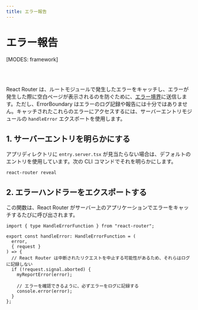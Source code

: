 ```yaml
---
title: エラー報告
---
```


# エラー報告

[MODES: framework]

<br/>
<br/>

React Router は、ルートモジュールで発生したエラーをキャッチし、エラーが発生した際に空白ページが表示されるのを防ぐために、[エラー境界](./error-boundary)に送信します。ただし、ErrorBoundary はエラーのログ記録や報告には十分ではありません。キャッチされたこれらのエラーにアクセスするには、サーバーエントリモジュールの `handleError` エクスポートを使用します。

## 1. サーバーエントリを明らかにする

アプリディレクトリに `entry.server.tsx` が見当たらない場合は、デフォルトのエントリを使用しています。次の CLI コマンドでそれを明らかにします。

```shellscript nonumber
react-router reveal
```

## 2. エラーハンドラーをエクスポートする

この関数は、React Router がサーバー上のアプリケーションでエラーをキャッチするたびに呼び出されます。

```tsx filename=entry.server.tsx
import { type HandleErrorFunction } from "react-router";

export const handleError: HandleErrorFunction = (
  error,
  { request }
) => {
  // React Router は中断されたリクエストを中止する可能性があるため、それらはログに記録しない
  if (!request.signal.aborted) {
    myReportError(error);

    // エラーを確認できるように、必ずエラーをログに記録する
    console.error(error);
  }
};
```